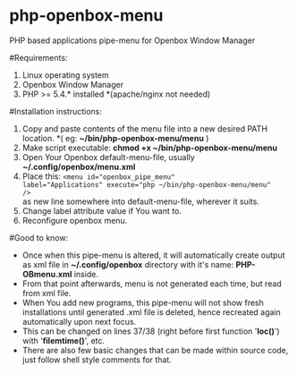 # php-openbox-menu
PHP based applications pipe-menu for Openbox Window Manager

#Requirements: 

1. Linux operating system
2. Openbox Window Manager
3. PHP >= 5.4.* installed *(apache/nginx not needed)

#Installation instructions:

1. Copy and paste contents of the menu file into a new desired PATH location. *( eg: <b>~/bin/php-openbox-menu/menu</b> )
2. Make script executable: <b>chmod +x ~/bin/php-openbox-menu/menu</b>
3. Open Your Openbox default-menu-file, usually <b>~/.config/openbox/menu.xml</b>
4. Place this: <code>&lt;menu id="openbox_pipe_menu" label="Applications" execute="php ~/bin/php-openbox-menu/menu" /&gt;</code> <br> as new line somewhere into default-menu-file, wherever it suits.
5. Change label attribute value if You want to. 
6. Reconfigure openbox menu.

#Good to know:

- Once when this pipe-menu is altered, it will automatically create output as xml file in <b>~/.config/openbox</b> directory with it's name: <b>PHP-OBmenu.xml</b> inside. 
- From that point afterwards, menu is not generated each time, but read from xml file. 
- When You add new programs, this pipe-menu will not show fresh installations until generated .xml file is deleted, hence recreated again automatically upon next focus.
- This can be changed on lines 37/38 (right before first function '<b>loc()</b>') with '<b>filemtime()</b>', etc.
- There are also few basic changes that can be made within source code, just follow shell style comments for that.
